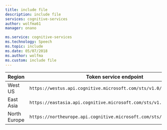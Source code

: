 ```yaml
---
title: include file
description: include file
services: cognitive-services
author: wolfma61
manager: onano

ms.service: cognitive-services
ms.technology: Speech
ms.topic: include
ms.date: 05/07/2018
ms.author: wolfma
ms.custom: include file
---
```


Region|	Token service endpoint
-|-
West US|	`https://westus.api.cognitive.microsoft.com/sts/v1.0/issueToken`
East Asia|	`https://eastasia.api.cognitive.microsoft.com/sts/v1.0/issueToken`
North Europe|	`https://northeurope.api.cognitive.microsoft.com/sts/v1.0/issueToken`
